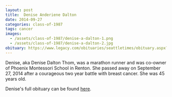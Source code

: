 ```yaml
---
layout: post
title:  Denise Anderiene Dalton
date: 2014-09-27
categories: class-of-1987
tags: cancer
images:
  - /assets/class-of-1987/denise-a-dalton-1.png
  - /assets/class-of-1987/denise-a-dalton-2.jpg
obituary: https://www.legacy.com/obituaries/seattletimes/obituary.aspx?pid=172677059
---
```

Denise, aka Denise Dalton Thom, was a marathon runner and was co-owner of Phoenix Montessori School in Renton.  She passed away on September 27, 2014 after a courageous two year battle with breast cancer. She was 45 years old.

Denise's full obituary can be found [here](https://www.legacy.com/obituaries/seattletimes/obituary.aspx?pid=172677059).
